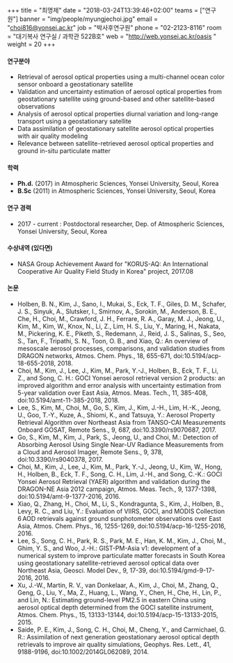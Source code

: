 +++
title = "최명제"
date = "2018-03-24T13:39:46+02:00"
teams = ["연구원"]
banner = "img/people/myungjechoi.jpg"
email = "choi816@yonsei.ac.kr"
job = "박사후연구원"
phone = "02-2123-8116"
room = "대기복사 연구실 / 과학관 522B호"
web = "http://web.yonsei.ac.kr/oasis "
weight = 20
+++

#### 연구분야
+ Retrieval of aerosol optical properties using a multi-channel ocean color sensor onboard a geostationary satellite
+ Validation and uncertainty estimation of aerosol optical properties from geostationary satellite using ground-based and other satellite-based observations
+ Analysis of aerosol optical properties diurnal variation and long-range transport using a geostationary satellite
+ Data assimilation of geostationary satellite aerosol optical properties with air quality modeling
+ Relevance between satellite-retrieved aerosol optical properties and ground in-situ particulate matter

#### 학력
+ **Ph.d.** (2017) in Atmospheric Sciences, Yonsei University, Seoul, Korea
+ **B.Sc** (2011) in Atmospheric Sciences, Yonsei University, Seoul, Korea

#### 연구 경력
+ 2017 - current : Postdoctoral researcher, Dep. of Atmospheric Sciences, Yonsei University, Seoul, Korea

#### 수상내역 (있다면)
+ NASA Group Achievement Award for "KORUS-AQ: An International Cooperative Air Quality Field Study in Korea" project, 2017.08

#### 논문
+ Holben, B. N., Kim, J., Sano, I., Mukai, S., Eck, T. F., Giles, D. M., Schafer, J. S., Sinyuk, A., Slutsker, I., Smirnov, A., Sorokin, M., Anderson, B. E., Che, H., Choi, M., Crawford, J. H., Ferrare, R. A., Garay, M. J., Jeong, U., Kim, M., Kim, W., Knox, N., Li, Z., Lim, H. S., Liu, Y., Maring, H., Nakata, M., Pickering, K. E., Piketh, S., Redemann, J., Reid, J. S., Salinas, S., Seo, S., Tan, F., Tripathi, S. N., Toon, O. B., and Xiao, Q.: An overview of mesoscale  aerosol processes, comparisons, and validation studies from DRAGON networks, Atmos. Chem. Phys., 18, 655-671, doi:10.5194/acp-18-655-2018, 2018.
+ Choi, M., Kim, J., Lee, J., Kim, M., Park, Y.-J., Holben, B., Eck, T. F., Li, Z., and Song, C. H.: GOCI Yonsei aerosol retrieval version 2 products: an improved algorithm and error analysis with uncertainty estimation from 5-year validation over East Asia, Atmos. Meas. Tech., 11, 385-408, doi:10.5194/amt-11-385-2018, 2018.
+ Lee, S., Kim, M., Choi, M., Go, S., Kim, J., Kim, J.-H., Lim, H.-K., Jeong, U., Goo, T.-Y., Kuze, A., Shiomi, K., and Tatsuya, Y.: Aerosol Property Retrieval Algorithm over Northeast Asia from TANSO-CAI Measurements Onboard GOSAT, Remote Sens., 9, 687, doi:10.3390/rs9070687, 2017.
+ Go, S., Kim, M., Kim, J., Park, S., Jeong, U., and Choi, M.: Detection of Absorbing Aerosol Using Single Near-UV Radiance Measurements from a Cloud and Aerosol Imager, Remote Sens., 9, 378, doi:10.3390/rs9040378, 2017.
+ Choi, M., Kim, J., Lee, J., Kim, M., Park, Y.-J., Jeong, U., Kim, W., Hong, H., Holben, B., Eck, T. F., Song, C. H., Lim, J.-H., and Song, C.-K.: GOCI Yonsei Aerosol Retrieval (YAER) algorithm and validation during the DRAGON-NE Asia 2012 campaign, Atmos. Meas. Tech., 9, 1377-1398, doi:10.5194/amt-9-1377-2016, 2016.
+ Xiao, Q., Zhang, H., Choi, M., Li, S., Kondragunta, S., Kim, J., Holben, B., Levy, R. C., and Liu, Y.: Evaluation of VIIRS, GOCI, and MODIS Collection 6 AOD retrievals against ground sunphotometer observations over East Asia, Atmos. Chem. Phys., 16, 1255-1269, doi:10.5194/acp-16-1255-2016, 2016.
+ Lee, S., Song, C. H., Park, R. S., Park, M. E., Han, K. M., Kim, J., Choi, M., Ghim, Y. S., and Woo, J.-H.: GIST-PM-Asia v1: development of a numerical system to improve particulate matter forecasts in South Korea using geostationary satellite-retrieved aerosol optical data over Northeast Asia, Geosci. Model Dev., 9, 17-39, doi:10.5194/gmd-9-17-2016, 2016.
+ Xu, J.-W., Martin, R. V., van Donkelaar, A., Kim, J., Choi, M., Zhang, Q., Geng, G., Liu, Y., Ma, Z., Huang, L., Wang, Y., Chen, H., Che, H., Lin, P., and Lin, N.: Estimating ground-level PM2.5 in eastern China using aerosol optical depth determined from the GOCI satellite instrument, Atmos. Chem. Phys., 15, 13133-13144, doi:10.5194/acp-15-13133-2015, 2015.
+ Saide, P. E., Kim, J., Song, C. H., Choi, M., Cheng, Y., and Carmichael, G. R.: Assimilation of next generation geostationary aerosol optical depth retrievals to improve air quality simulations, Geophys. Res. Lett., 41, 9188-9196, doi:10.1002/2014GL062089, 2014.
